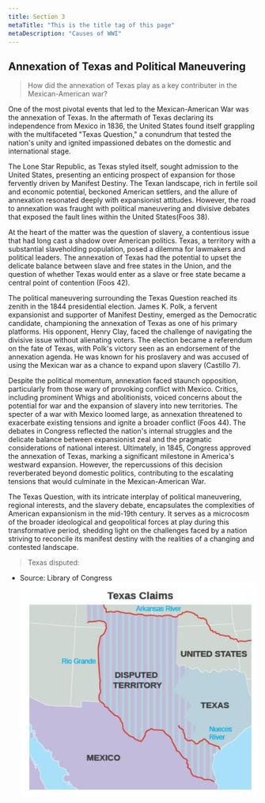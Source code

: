 ```yaml
---
title: Section 3
metaTitle: "This is the title tag of this page"
metaDescription: "Causes of WWI"
---
```

## Annexation of Texas and Political Maneuvering 

> How did the annexation of Texas play as a key contributer in the Mexican-American war?

One of the most pivotal events that led to the Mexican-American War was the annexation of Texas. In the aftermath of Texas declaring its independence from Mexico in 1836, the United States found itself grappling with the multifaceted "Texas Question," a conundrum that tested the nation's unity and ignited impassioned debates on the domestic and international stage.

The Lone Star Republic, as Texas styled itself, sought admission to the United States, presenting an enticing prospect of expansion for those fervently driven by Manifest Destiny. The Texan landscape, rich in fertile soil and economic potential, beckoned American settlers, and the allure of annexation resonated deeply with expansionist attitudes. However, the road to annexation was fraught with political maneuvering and divisive debates that exposed the fault lines within the United States(Foos 38).

At the heart of the matter was the question of slavery, a contentious issue that had long cast a shadow over American politics. Texas, a territory with a substantial slaveholding population, posed a dilemma for lawmakers and political leaders. The annexation of Texas had the potential to upset the delicate balance between slave and free states in the Union, and the question of whether Texas would enter as a slave or free state became a central point of contention (Foos 42).

The political maneuvering surrounding the Texas Question reached its zenith in the 1844 presidential election. James K. Polk, a fervent expansionist and supporter of Manifest Destiny, emerged as the Democratic candidate, championing the annexation of Texas as one of his primary platforms. His opponent, Henry Clay, faced the challenge of navigating the divisive issue without alienating voters. The election became a referendum on the fate of Texas, with Polk's victory seen as an endorsement of the annexation agenda. He was known for his proslavery and was accused of using the Mexican war as a chance to expand upon slavery (Castillo 7).

Despite the political momentum, annexation faced staunch opposition, particularly from those wary of provoking conflict with Mexico. Critics, including prominent Whigs and abolitionists, voiced concerns about the potential for war and the expansion of slavery into new territories. The specter of a war with Mexico loomed large, as annexation threatened to exacerbate existing tensions and ignite a broader conflict (Foos 44).
The debates in Congress reflected the nation's internal struggles and the delicate balance between expansionist zeal and the pragmatic considerations of national interest. Ultimately, in 1845, Congress approved the annexation of Texas, marking a significant milestone in America's westward expansion. However, the repercussions of this decision reverberated beyond domestic politics, contributing to the escalating tensions that would culminate in the Mexican-American War.

The Texas Question, with its intricate interplay of political maneuvering, regional interests, and the slavery debate, encapsulates the complexities of American expansionism in the mid-19th century. It serves as a microcosm of the broader ideological and geopolitical forces at play during this transformative period, shedding light on the challenges faced by a nation striving to reconcile its manifest destiny with the realities of a changing and contested landscape.

> Texas disputed:
* Source: Library of Congress
![ManifestDestiny](images/DisputedTexas.jpg)
